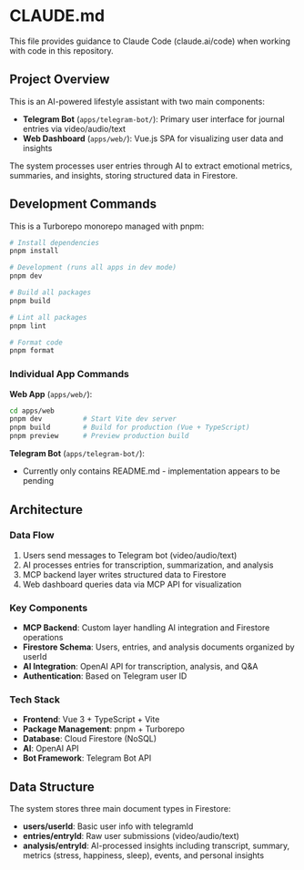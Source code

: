 # CLAUDE.md

This file provides guidance to Claude Code (claude.ai/code) when working with code in this repository.

## Project Overview

This is an AI-powered lifestyle assistant with two main components:
- **Telegram Bot** (`apps/telegram-bot/`): Primary user interface for journal entries via video/audio/text
- **Web Dashboard** (`apps/web/`): Vue.js SPA for visualizing user data and insights

The system processes user entries through AI to extract emotional metrics, summaries, and insights, storing structured data in Firestore.

## Development Commands

This is a Turborepo monorepo managed with pnpm:

```bash
# Install dependencies
pnpm install

# Development (runs all apps in dev mode)
pnpm dev

# Build all packages
pnpm build

# Lint all packages
pnpm lint

# Format code
pnpm format
```

### Individual App Commands

**Web App** (`apps/web/`):
```bash
cd apps/web
pnpm dev          # Start Vite dev server
pnpm build        # Build for production (Vue + TypeScript)
pnpm preview      # Preview production build
```

**Telegram Bot** (`apps/telegram-bot/`):
- Currently only contains README.md - implementation appears to be pending

## Architecture

### Data Flow
1. Users send messages to Telegram bot (video/audio/text)
2. AI processes entries for transcription, summarization, and analysis
3. MCP backend layer writes structured data to Firestore
4. Web dashboard queries data via MCP API for visualization

### Key Components
- **MCP Backend**: Custom layer handling AI integration and Firestore operations
- **Firestore Schema**: Users, entries, and analysis documents organized by userId
- **AI Integration**: OpenAI API for transcription, analysis, and Q&A
- **Authentication**: Based on Telegram user ID

### Tech Stack
- **Frontend**: Vue 3 + TypeScript + Vite
- **Package Management**: pnpm + Turborepo
- **Database**: Cloud Firestore (NoSQL)
- **AI**: OpenAI API
- **Bot Framework**: Telegram Bot API

## Data Structure

The system stores three main document types in Firestore:
- **users/userId**: Basic user info with telegramId
- **entries/entryId**: Raw user submissions (video/audio/text)
- **analysis/entryId**: AI-processed insights including transcript, summary, metrics (stress, happiness, sleep), events, and personal insights